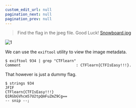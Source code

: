 ```yaml
---
custom_edit_url: null
pagination_next: null
pagination_prev: null
---
```


> Find the flag in the jpeg file. Good Luck!
> [Snowboard.jpg](https://ctflearn.com/challenge/download/934)

![1](https://github.com/Knign/Write-ups/assets/110326359/8f455b82-a5e0-4197-a2af-b2c0cbe0cb2f)

We can use the `exiftool` utility to view the image metadata.
```
$ exiftool 934 | grep "CTFlearn"
Comment                         : CTFlearn{CTFIsEasy!!!}.
```
That however is just a dummy flag.
```
$ strings 934
JFIF
CTFlearn{CTFIsEasy!!!}
Q1RGbGVhcm57U2tpQmFuZmZ9Cg==
-- snip --;
```

